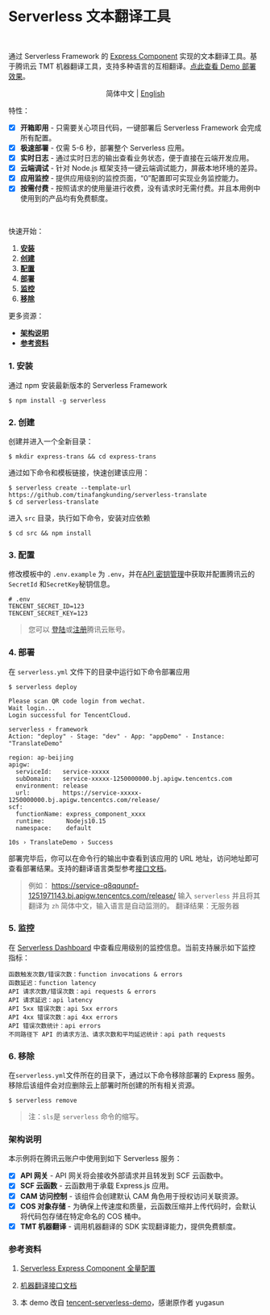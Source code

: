 # Serverless 文本翻译工具 

<br/>

通过 Serverless Framework 的 [Express Component](https://github.com/serverless-components/tencent-express/tree/v2) 实现的文本翻译工具。基于腾讯云 TMT 机器翻译工具，支持多种语言的互相翻译。[点此查看 Demo 部署效果](https://service-q8qqunpf-1251971143.bj.apigw.tencentcs.com/release/)。 

<p align="center">
  <span>简体中文</span> |
  <a href="./README.en.md">English</a>
</p>

特性：

- [x] **开箱即用** - 只需要关心项目代码，一键部署后 Serverless Framework 会完成所有配置。
- [x] **极速部署** - 仅需 5-6 秒，部署整个 Serverless 应用。
- [x] **实时日志** - 通过实时日志的输出查看业务状态，便于直接在云端开发应用。
- [x] **云端调试** - 针对 Node.js 框架支持一键云端调试能力，屏蔽本地环境的差异。
- [x] **应用监控** - 提供应用级别的监控页面，“0”配置即可实现业务监控能力。
- [x] **按需付费** - 按照请求的使用量进行收费，没有请求时无需付费。并且本用例中使用到的产品均有免费额度。

<br/>

快速开始：

1. [**安装**](#1-安装)
2. [**创建**](#2-创建)
3. [**配置**](#3-配置)
4. [**部署**](#4-部署)
5. [**监控**](#5-监控)
6. [**移除**](#6-移除)

更多资源：

- [**架构说明**](#架构说明)
- [**参考资料**](#参考资料)

### 1. 安装

通过 npm 安装最新版本的 Serverless Framework

```
$ npm install -g serverless
```

### 2. 创建

创建并进入一个全新目录：

```
$ mkdir express-trans && cd express-trans
```

通过如下命令和模板链接，快速创建该应用：

```
$ serverless create --template-url https://github.com/tinafangkunding/serverless-translate
$ cd serverless-translate
```

进入 `src` 目录，执行如下命令，安装对应依赖

```
$ cd src && npm install
```

### 3. 配置

修改模板中的 `.env.example` 为 `.env`，并在[API 密钥管理](https://console.cloud.tencent.com/cam/capi)中获取并配置腾讯云的 `SecretId` 和`SecretKey`秘钥信息。

```
# .env
TENCENT_SECRET_ID=123
TENCENT_SECRET_KEY=123
```

> 您可以 [登陆](https://cloud.tencent.com/login)或[注册](https://cloud.tencent.com/register)腾讯云账号。

### 4. 部署


在 `serverless.yml` 文件下的目录中运行如下命令部署应用

```
$ serverless deploy

Please scan QR code login from wechat. 
Wait login...
Login successful for TencentCloud. 

serverless ⚡ framework
Action: "deploy" - Stage: "dev" - App: "appDemo" - Instance: "TranslateDemo"

region: ap-beijing
apigw: 
  serviceId:   service-xxxxx
  subDomain:   service-xxxxx-1250000000.bj.apigw.tencentcs.com
  environment: release
  url:         https://service-xxxxx-1250000000.bj.apigw.tencentcs.com/release/
scf: 
  functionName: express_component_xxxx
  runtime:      Nodejs10.15
  namespace:    default

10s › TranslateDemo › Success
```

部署完毕后，你可以在命令行的输出中查看到该应用的 URL 地址，访问地址即可查看部署结果。支持的翻译语言类型参考[接口文档](https://cloud.tencent.com/document/api/551/15619)。

> 例如： https://service-q8qqunpf-1251971143.bj.apigw.tencentcs.com/release/  输入 `serverless` 并且将其翻译为 `zh` 简体中文，输入语言是自动监测的。
> 翻译结果：无服务器

### 5. 监控

在 [Serverless Dashboard](https://serverless.cloud.tencent.com/) 中查看应用级别的监控信息。当前支持展示如下监控指标：

```
函数触发次数/错误次数：function invocations & errors
函数延迟：function latency
API 请求次数/错误次数：api requests & errors
API 请求延迟：api latency
API 5xx 错误次数：api 5xx errors
API 4xx 错误次数：api 4xx errors
API 错误次数统计：api errors
不同路径下 API 的请求方法、请求次数和平均延迟统计：api path requests
```

### 6. 移除

在`serverless.yml`文件所在的目录下，通过以下命令移除部署的 Express 服务。移除后该组件会对应删除云上部署时所创建的所有相关资源。

```
$ serverless remove
```

> 注：`sls`是 `serverless` 命令的缩写。

### 架构说明

本示例将在腾讯云账户中使用到如下 Serverless 服务：

- [x] **API 网关** - API 网关将会接收外部请求并且转发到 SCF 云函数中。
- [x] **SCF 云函数** - 云函数用于承载 Express.js 应用。
- [x] **CAM 访问控制** - 该组件会创建默认 CAM 角色用于授权访问关联资源。
- [x] **COS 对象存储** - 为确保上传速度和质量，云函数压缩并上传代码时，会默认将代码包存储在特定命名的 COS 桶中。
- [x] **TMT 机器翻译** - 调用机器翻译的 SDK 实现翻译能力，提供免费额度。

### 参考资料

1. [Serverless Express Component 全量配置](https://github.com/serverless-components/tencent-express/blob/v2/docs/configure.md)

2. [机器翻译接口文档](https://cloud.tencent.com/document/api/551/15619)

3. 本 demo 改自 [tencent-serverless-demo](https://github.com/yugasun/tencent-serverless-demo/tree/master/dict)，感谢原作者 yugasun
